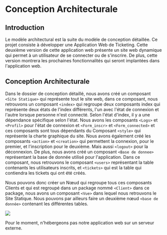 # Conception Architecturale 

## Introduction

Le modèle architectural est la suite du modèle de conception détaillée.
Ce projet consiste à développer une Application Web de Ticketing. Cette deuxième version de cette application web présente un site web dynamique qui permet à un utilisateur de se connecter ou de s'inscrire. De plus, cette version montrera les prochaines fonctionnalités qui seront implantées dans l'application web.

## Conception Architecturale  

Dans le dossier de conception détaillé, nous avons créé un composant `<Site Statique>` qui représente tout le site web, dans ce composant, nous retrouvons un composant `<index>` qui regroupe deux composants index qui représente deux états de l'index différents, l'un avec l'état de connexion et l'autre lorsque personne n'est connecté. Selon l'état d'index, il y a une dépendance spécifique selon l'état. Nous avons les composants `<Logs>` et `<Profil>` pour l'état de connexion et `<Form_inscr>` et `<Form_connected>` et ces composants sont tous dépendants du Composant `<style>` qui représente la charte graphique du site. Nous avons également créé les composants `<action>` et `<creation>` qui permettent la connexion, pour le premier, et l'inscription pour le deuxième. Mais aussi `<logout>` pour la déconnexion. De plus, nous avons créé un composant `<Base de donnee>` représentant la base de donnée utilisé pour l'application. Dans ce composant, nous retrouvons le composant `<users>` représentant la table contenants les utilisateurs inscrits, et `<tickets>` qui est la table qui contiendra les tickets qui ont été créés.

Nous pouvons donc créer un Nœud qui regroupe tous ces composants Clients et qui est regroupé dans un package nommé `<Client>` dans ce package, nous avons un composant `<Vue>` dans lequel nous retrouvons le Site Statique. Nous pouvons par ailleurs faire un deuxième nœud `<base de donnée>` contenant les différentes tables.

<img src='https://media.discordapp.net/attachments/1148278381767569508/1176474793810329600/Diagramme_concep_archi_v2.jpg?ex=656f0088&is=655c8b88&hm=706d626c1d68e1d0e14d0828b8bd59da32635b05fc0cd154c238dc1c6da8711d&=&width=741&height=468'>

Pour le moment, n'hébergeons pas notre application web sur un serveur externe.
